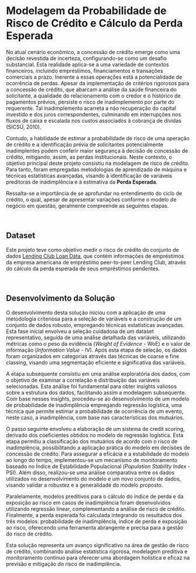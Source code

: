 # Modelagem da Probabilidade de Risco de Crédito e Cálculo da Perda Esperada

No atual cenário econômico, a concessão de crédito emerge como uma decisão revestida de incerteza, configurando-se como um desafio substancial. Esta realidade aplica-se a uma variedade de contextos financeiros, incluindo empréstimos, financiamentos e transações comerciais a prazo. Inerente a essas operações está a potencialidade de ocorrência de perdas. Apesar da implementação de critérios rigorosos para a concessão de crédito, que abarcam a análise da saúde financeira do solicitante, a qualidade do relacionamento com o credor e o histórico de pagamentos prévios, persiste o risco de inadimplemento por parte do requerente. Tal inadimplemento acarreta a não recuperação do capital investido e dos juros correspondentes, culminando em interrupções nos fluxos de caixa e escalada nos custos associados à cobrança de dívidas (SICSÚ, 2010).

Contudo, a habilidade de estimar a probabilidade de risco de uma operação de crédito e a identificação prévia de solicitantes potencialmente inadimplentes podem conferir maior segurança à decisão de concessão de crédito, mitigando, assim, as perdas institucionais. Neste contexto, o objetivo principal deste projeto consistiu na modelagem de risco de crédito. Para tanto, foram empregadas metodologias de aprendizado de máquina e técnicas estatísticas avançadas, visando à identificação de variáveis preditoras de inadimplência e à estimativa da **Perda Esperada**.

Ressalta-se a importância de se aprofundar no entendimento do ciclo de crédito, o qual, apesar de apresentar variações conforme o modelo de negócio em questão, geralmente compreende as seguintes etapas.

<br>

## Dataset

Este projeto teve como objetivo medir o risco de crédito do conjunto de dados [Lending Club Loan Data](https://www.kaggle.com/datasets/ethon0426/lending-club-20072020q1), que contém informações de empréstimos da empresa americana de empréstimo peer-to-peer Lending Club, através do cálculo da perda esperada de seus empréstimos pendentes.

<br>

## Desenvolvimento da Solução 

O desenvolvimento desta solução iniciou com a aplicação de uma metodologia criteriosa para a seleção de variáveis e a construção de um conjunto de dados robusto, empregando técnicas estatísticas avançadas. Esta fase inicial envolveu a seleção cuidadosa de um dataset representativo, seguida de uma análise detalhada das variáveis, utilizando métricas como o peso da evidência (*Weight of Evidence* - WoE) e o valor de informação (*Information Value* - IV). Após esta etapa de seleção, os dados foram organizados em categorias através das técnicas de coarse e fine classing, visando uma segmentação eficiente e significativa das variáveis.

A etapa subsequente consistiu em uma análise exploratória dos dados, com o objetivo de examinar a correlação e distribuição das variáveis selecionadas. Esta análise foi fundamental para obter insights valiosos sobre a estrutura dos dados, facilitando assim a modelagem subsequente. Com base nesses insights, procedeu-se ao desenvolvimento de um modelo de probabilidade de inadimplência empregando regressão logística, uma técnica que permite estimar a probabilidade de ocorrência de um evento, neste caso, a inadimplência, com base nas características dos mutuários.

O passo seguinte envolveu a elaboração de um sistema de credit scoring, derivado dos coeficientes obtidos no modelo de regressão logística. Esta etapa permitiu a classificação dos mutuários de acordo com o risco de inadimplência, possibilitando a aplicação prática do modelo em decisões de concessão de crédito.
Para assegurar a eficácia e a estabilidade do modelo ao longo do tempo, implementou-se um mecanismo de monitoramento baseado no Índice de Estabilidade Populacional (*Population Stability Index* - PSI). Além disso, realizou-se uma análise comparativa entre os dados utilizados no desenvolvimento do modelo e um novo conjunto de dados, visando validar a robustez e a generalidade do modelo proposto.

Paralelamente, modelos preditivos para o cálculo do índice de perda e da exposição ao risco em casos de inadimplência foram desenvolvidos utilizando regressão linear, complementando a análise de risco de crédito. Finalmente, a perda esperada foi calculada integrando os resultados dos três modelos: probabilidade de inadimplência, índice de perda e exposição ao risco, oferecendo uma ferramenta abrangente e precisa para a gestão do risco de crédito.

Esta solução representa um avanço significativo na área de gestão de risco de crédito, combinando análise estatística rigorosa, modelagem preditiva e monitoramento contínuo para oferecer uma abordagem holística e eficaz na previsão e mitigação do risco de inadimplência.
